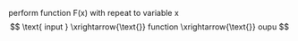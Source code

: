 perform  function  F(x) with repeat to variable  x 
$$
\text{ input } \xrightarrow{\text{}} function  \xrightarrow{\text{}} oupu
$$
